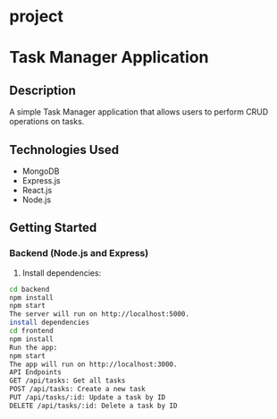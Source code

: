 # project
# Task Manager Application

## Description

A simple Task Manager application that allows users to perform CRUD operations on tasks.

## Technologies Used

- MongoDB
- Express.js
- React.js
- Node.js

## Getting Started

### Backend (Node.js and Express)

1. Install dependencies:

```bash
cd backend
npm install
npm start
The server will run on http://localhost:5000.
install dependencies
cd frontend
npm install
Run the app:
npm start
The app will run on http://localhost:3000.
API Endpoints
GET /api/tasks: Get all tasks
POST /api/tasks: Create a new task
PUT /api/tasks/:id: Update a task by ID
DELETE /api/tasks/:id: Delete a task by ID
